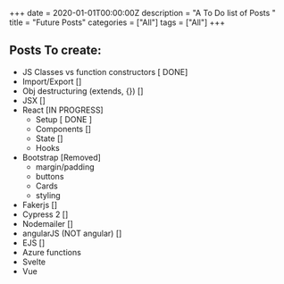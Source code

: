 +++
date = 2020-01-01T00:00:00Z
description = "A To Do list of Posts "
title = "Future Posts"
categories = ["All"]
tags = ["All"]
+++
## Posts To create:

* JS Classes vs function constructors \[ DONE\]
* Import/Export  \[\]
* Obj destructuring (extends, {})  \[\]
* JSX  \[\]
* React  \[IN PROGRESS\]
  * Setup  \[ DONE \]
  * Components  \[\]
  * State  \[\]
  * Hooks
* Bootstrap  \[Removed\]
  * margin/padding
  * buttons
  * Cards
  * styling
* Fakerjs  \[\]
* Cypress 2 \[\]
* Nodemailer \[\]
* angularJS (NOT angular) \[\]
* EJS \[\]
* Azure functions
* Svelte
* Vue